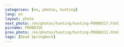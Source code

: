```yaml
---
categories: [en, photos, hunting]
lang: en
layout: photo
next_photo: /en/photos/hunting/hunting-P0000317.html
picname: P0000316
prev_photo: /en/photos/hunting/hunting-P0000311.html
tags: [Dead Springbock]
---
```


